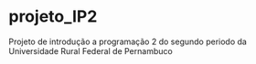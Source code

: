 # projeto_IP2
Projeto de introdução a programação 2 do segundo periodo da Universidade Rural Federal de Pernambuco
